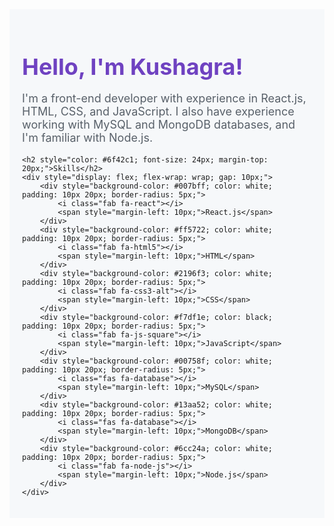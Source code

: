 <div style="background-color: #f6f8fa; padding: 20px;">
    <h1 style="color: #6f42c1; font-size: 36px; margin-bottom: 10px;">Hello, I'm Kushagra!</h1>
    <p style="color: #586069; font-size: 18px;">I'm a front-end developer with experience in React.js, HTML, CSS, and JavaScript. I also have experience working with MySQL and MongoDB databases, and I'm familiar with Node.js.</p>
    
    <h2 style="color: #6f42c1; font-size: 24px; margin-top: 20px;">Skills</h2>
    <div style="display: flex; flex-wrap: wrap; gap: 10px;">
        <div style="background-color: #007bff; color: white; padding: 10px 20px; border-radius: 5px;">
            <i class="fab fa-react"></i>
            <span style="margin-left: 10px;">React.js</span>
        </div>
        <div style="background-color: #ff5722; color: white; padding: 10px 20px; border-radius: 5px;">
            <i class="fab fa-html5"></i>
            <span style="margin-left: 10px;">HTML</span>
        </div>
        <div style="background-color: #2196f3; color: white; padding: 10px 20px; border-radius: 5px;">
            <i class="fab fa-css3-alt"></i>
            <span style="margin-left: 10px;">CSS</span>
        </div>
        <div style="background-color: #f7df1e; color: black; padding: 10px 20px; border-radius: 5px;">
            <i class="fab fa-js-square"></i>
            <span style="margin-left: 10px;">JavaScript</span>
        </div>
        <div style="background-color: #00758f; color: white; padding: 10px 20px; border-radius: 5px;">
            <i class="fas fa-database"></i>
            <span style="margin-left: 10px;">MySQL</span>
        </div>
        <div style="background-color: #13aa52; color: white; padding: 10px 20px; border-radius: 5px;">
            <i class="fas fa-database"></i>
            <span style="margin-left: 10px;">MongoDB</span>
        </div>
        <div style="background-color: #6cc24a; color: white; padding: 10px 20px; border-radius: 5px;">
            <i class="fab fa-node-js"></i>
            <span style="margin-left: 10px;">Node.js</span>
        </div>
    </div>
</div>


